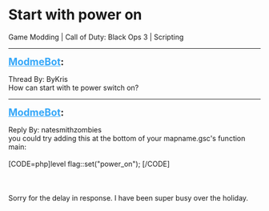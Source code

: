 # Start with power on
Game Modding | Call of Duty: Black Ops 3 | Scripting

---
<strong style="font-size: 1.4em;"><span style="text-decoration: underline;text-decoration-color: #34a7f9;"><span style="color:#34a7f9;">ModmeBot</span></span>:</strong>

<p>Thread By: ByKris<br />How can start with te power switch on?</p>

---
<strong style="font-size: 1.4em;"><span style="text-decoration: underline;text-decoration-color: #34a7f9;"><span style="color:#34a7f9;">ModmeBot</span></span>:</strong>

<p>Reply By: natesmithzombies<br />you could try adding this at the bottom of your mapname.gsc&#39;s function main:<br /><br />[CODE=php]level flag::set(&quot;power_on&quot;); [/CODE]<br /><br /><br /><br />Sorry for the delay in response. I have been super busy over the holiday.</p>
